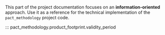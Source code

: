 This part of the project documentation focuses on
an **information-oriented** approach. Use it as a
reference for the technical implementation of the
`pact_methodology` project code.

::: pact_methodology.product_footprint.validity_period
